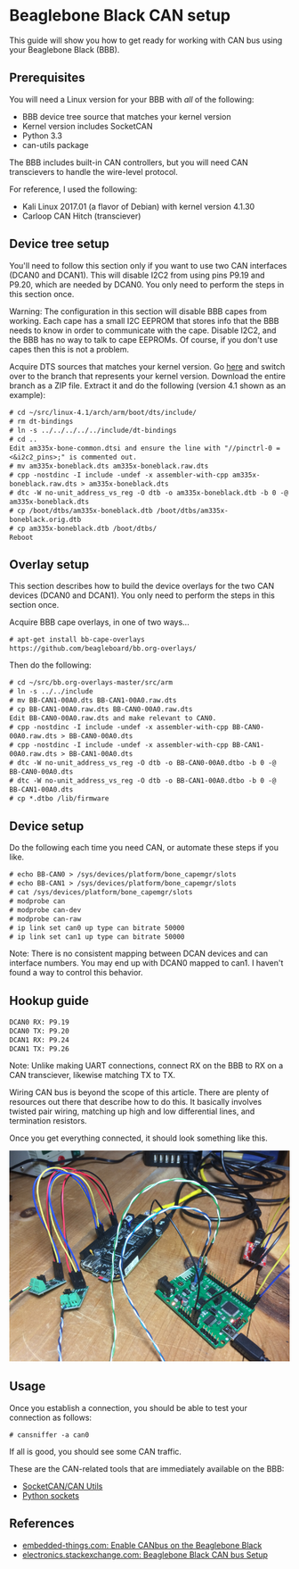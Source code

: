 # Beaglebone Black CAN setup

This guide will show you how to get ready for working with CAN bus using your Beaglebone Black (BBB).

## Prerequisites

You will need a Linux version for your BBB with *all* of the following:
* BBB device tree source that matches your kernel version
* Kernel version includes SocketCAN
* Python 3.3
* can-utils package

The BBB includes built-in CAN controllers, but you will need CAN transcievers to handle the wire-level protocol.

For reference, I used the following:
* Kali Linux 2017.01 (a flavor of Debian) with kernel version 4.1.30
* Carloop CAN Hitch (transciever)

## Device tree setup

You'll need to follow this section only if you want to use two CAN interfaces (DCAN0 and DCAN1).  This will disable I2C2 from using pins P9.19 and P9.20, which are needed by DCAN0.  You only need to perform the steps in this section once.

Warning: The configuration in this section will disable BBB capes from working.  Each cape has a small I2C EEPROM that stores info that the BBB needs to know in order to communicate with the cape.  Disable I2C2, and the BBB has no way to talk to cape EEPROMs.  Of course, if you don't use capes then this is not a problem.

Acquire DTS sources that matches your kernel version.  Go [here](https://github.com/beagleboard/linux/) and switch over to the branch that represents your kernel version.  Download the entire branch as a ZIP file.  Extract it and do the following (version 4.1 shown as an example):

	# cd ~/src/linux-4.1/arch/arm/boot/dts/include/
	# rm dt-bindings
	# ln -s ../../../../../include/dt-bindings
	# cd ..
	Edit am335x-bone-common.dtsi and ensure the line with "//pinctrl-0 = <&i2c2_pins>;" is commented out.
	# mv am335x-boneblack.dts am335x-boneblack.raw.dts
	# cpp -nostdinc -I include -undef -x assembler-with-cpp am335x-boneblack.raw.dts > am335x-boneblack.dts
	# dtc -W no-unit_address_vs_reg -O dtb -o am335x-boneblack.dtb -b 0 -@ am335x-boneblack.dts
	# cp /boot/dtbs/am335x-boneblack.dtb /boot/dtbs/am335x-boneblack.orig.dtb
	# cp am335x-boneblack.dtb /boot/dtbs/
	Reboot

## Overlay setup

This section describes how to build the device overlays for the two CAN devices (DCAN0 and DCAN1).  You only need to perform the steps in this section once.

Acquire BBB cape overlays, in one of two ways...

	# apt-get install bb-cape-overlays
	https://github.com/beagleboard/bb.org-overlays/

Then do the following:

	# cd ~/src/bb.org-overlays-master/src/arm
	# ln -s ../../include
	# mv BB-CAN1-00A0.dts BB-CAN1-00A0.raw.dts
	# cp BB-CAN1-00A0.raw.dts BB-CAN0-00A0.raw.dts
	Edit BB-CAN0-00A0.raw.dts and make relevant to CAN0.
	# cpp -nostdinc -I include -undef -x assembler-with-cpp BB-CAN0-00A0.raw.dts > BB-CAN0-00A0.dts
	# cpp -nostdinc -I include -undef -x assembler-with-cpp BB-CAN1-00A0.raw.dts > BB-CAN1-00A0.dts
	# dtc -W no-unit_address_vs_reg -O dtb -o BB-CAN0-00A0.dtbo -b 0 -@ BB-CAN0-00A0.dts
	# dtc -W no-unit_address_vs_reg -O dtb -o BB-CAN1-00A0.dtbo -b 0 -@ BB-CAN1-00A0.dts
	# cp *.dtbo /lib/firmware

## Device setup

Do the following each time you need CAN, or automate these steps if you like.

	# echo BB-CAN0 > /sys/devices/platform/bone_capemgr/slots
	# echo BB-CAN1 > /sys/devices/platform/bone_capemgr/slots
	# cat /sys/devices/platform/bone_capemgr/slots
	# modprobe can
	# modprobe can-dev
	# modprobe can-raw
	# ip link set can0 up type can bitrate 50000
	# ip link set can1 up type can bitrate 50000

Note: There is no consistent mapping between DCAN devices and can interface numbers.  You may end up with DCAN0 mapped to can1.  I haven't found a way to control this behavior.

## Hookup guide

	DCAN0 RX: P9.19
	DCAN0 TX: P9.20
	DCAN1 RX: P9.24
	DCAN1 TX: P9.26

Note: Unlike making UART connections, connect RX on the BBB to RX on a CAN transciever, likewise matching TX to TX.

Wiring CAN bus is beyond the scope of this article.  There are plenty of resources out there that describe how to do this.  It basically involves twisted pair wiring, matching up high and low differential lines, and termination resistors.

Once you get everything connected, it should look something like this.

![Double CAN Hookup](../Images/can_hookup_double.jpg)

## Usage

Once you establish a connection, you should be able to test your connection as follows:

	# cansniffer -a can0

If all is good, you should see some CAN traffic.

These are the CAN-related tools that are immediately available on the BBB:

* [SocketCAN/CAN Utils](https://github.com/linux-can/can-utils/blob/master/README.md)
* [Python sockets](http://www.bencz.com/hacks/2016/07/10/python-and-socketcan/)


## References

* [embedded-things.com: Enable CANbus on the Beaglebone Black](http://www.embedded-things.com/bbb/enable-canbus-on-the-beaglebone-black/)
* [electronics.stackexchange.com: Beaglebone Black CAN bus Setup](https://electronics.stackexchange.com/questions/195416/beaglebone-black-can-bus-setup)

